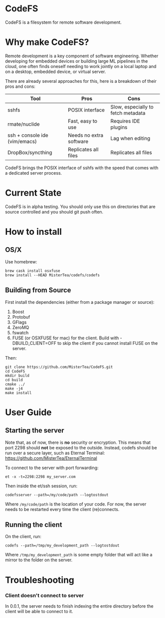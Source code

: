 # CodeFS
CodeFS is a filesystem for remote software development.

# Why make CodeFS?

Remote development is a key component of software engineering.  Whether developing for embedded devices or building large ML pipelines in the cloud, one often finds oneself needing to work jointly on a local laptop and on a desktop, embedded device, or virtual server.

There are already several approaches for this, here is a breakdown of their pros and cons:

| Tool                          | Pros                    | Cons                               |
| ----------------------------- | ----------------------- | ---------------------------------- |
| sshfs                         | POSIX interface         | Slow, especially to fetch metadata |
| rmate/nuclide                 | Fast, easy to use       | Requires IDE plugins               |
| ssh + console ide (vim/emacs) | Needs no extra software | Lag when editing                   |
| DropBox/syncthing             | Replicates all files    | Replicates all files               |


CodeFS brings the POSIX interface of sshfs with the speed that comes with a dedicated server process.

# Current State

CodeFS is in alpha testing.  You should only use this on directories that are source controlled and you should git push often.

# How to install

## OS/X

Use homebrew:

```
brew cask install osxfuse
brew install --HEAD MisterTea/codefs/codefs
```

## Building from Source

First install the dependencies (either from a package manager or source):

1. Boost
2. Protobuf
3. GFlags
4. ZeroMQ
5. fswatch
6. FUSE (or OSXFUSE for mac) for the client.  Build with -DBUILD_CLIENT=OFF to skip the client if you cannot install FUSE on the server.

Then:

```
git clone https://github.com/MisterTea/CodeFS.git
cd CodeFS
mkdir build
cd build
cmake ../
make -j4
make install
```

# User Guide

## Starting the server

Note that, as of now, there is **no** security or encryption.  This means that port 2298 should **not** be exposed to the outside.  Instead, codefs should be run over a secure layer, such as Eternal Terminal: https://github.com/MisterTea/EternalTerminal

To connect to the server with port forwarding:

```
et -x -t=2298:2298 my_server.com
```

Then inside the et/ssh session, run:

```
codefsserver --path=/my/code/path --logtostdout
```

Where ```/my/code/path``` is the location of your code.  For now, the server needs to be restarted every time the client (re)connects.

## Running the client

On the client, run:

```
codefs --path=/tmp/my_development_path --logtostdout
```

Where ```/tmp/my_development_path``` is some empty folder that will act like a mirror to the folder on the server.

# Troubleshooting

### Client doesn't connect to server

In 0.0.1, the server needs to finish indexing the entire directory before the client will be able to connect to it.
